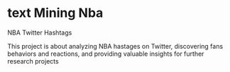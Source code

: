 # text Mining Nba
NBA Twitter Hashtags

This project is about analyzing NBA hastages on Twitter, discovering fans behaviors and reactions, and providing valuable insights for further research projects

